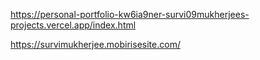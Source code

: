 https://personal-portfolio-kw6ia9ner-survi09mukherjees-projects.vercel.app/index.html


https://survimukherjee.mobirisesite.com/
